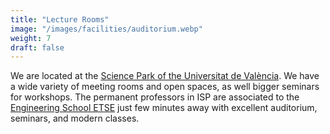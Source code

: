 ```yaml
---
title: "Lecture Rooms"
image: "/images/facilities/auditorium.webp"
weight: 7
draft: false
---
```


We are located at the [Science Park of the Universitat de València](https://www.pcuv.es/en/servicios/servicios-generales.html). We have a wide variety of meeting rooms and open spaces, as well bigger seminars for workshops. The permanent professors in ISP are associated to the [Engineering School ETSE](https://www.uv.es/uvweb/engineering/en/school/areas-resources/directory-areas-1285846791606.html) just few minutes away with excellent auditorium, seminars, and modern classes.